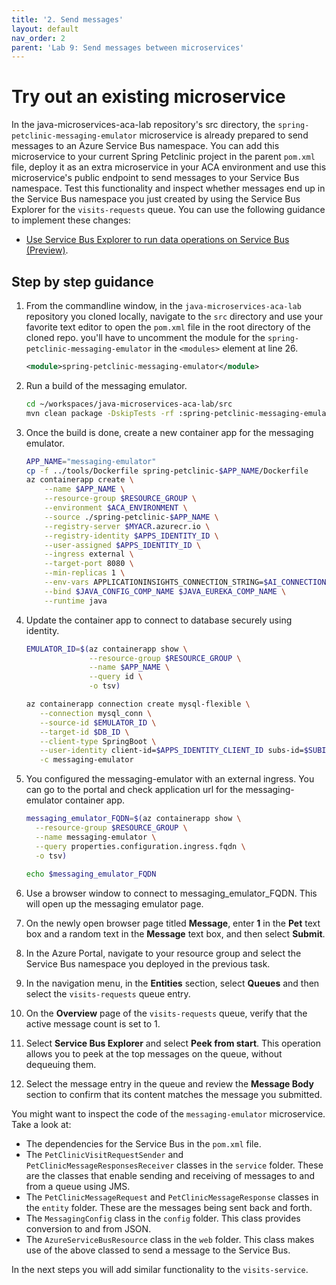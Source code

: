 ```yaml
---
title: '2. Send messages'
layout: default
nav_order: 2
parent: 'Lab 9: Send messages between microservices'
---
```


# Try out an existing microservice

In the java-microservices-aca-lab repository's src directory, the `spring-petclinic-messaging-emulator` microservice is already prepared to send messages to an Azure Service Bus namespace. You can add this microservice to your current Spring Petclinic project in the parent `pom.xml` file, deploy it as an extra microservice in your ACA environment and use this microservice's public endpoint to send messages to your Service Bus namespace. Test this functionality and inspect whether messages end up in the Service Bus namespace you just created by using the Service Bus Explorer for the `visits-requests` queue. You can use the following guidance to implement these changes:

- [Use Service Bus Explorer to run data operations on Service Bus (Preview)](https://docs.microsoft.com/azure/service-bus-messaging/explorer).

## Step by step guidance

1. From the commandline window, in the `java-microservices-aca-lab` repository you cloned locally, navigate to the `src` directory and use your favorite text editor to open the `pom.xml` file in the root directory of the cloned repo. you'll have to uncomment the module for the `spring-petclinic-messaging-emulator` in the `<modules>` element at line 26.

    ```xml
    <module>spring-petclinic-messaging-emulator</module>
    ```

1. Run a build of the messaging emulator.

   ```bash
   cd ~/workspaces/java-microservices-aca-lab/src
   mvn clean package -DskipTests -rf :spring-petclinic-messaging-emulator
   ```

1. Once the build is done, create a new container app for the messaging emulator.

   ```bash
   APP_NAME="messaging-emulator" 
   cp -f ../tools/Dockerfile spring-petclinic-$APP_NAME/Dockerfile
   az containerapp create \
       --name $APP_NAME \
       --resource-group $RESOURCE_GROUP \
       --environment $ACA_ENVIRONMENT \
       --source ./spring-petclinic-$APP_NAME \
       --registry-server $MYACR.azurecr.io \
       --registry-identity $APPS_IDENTITY_ID \
       --user-assigned $APPS_IDENTITY_ID \
       --ingress external \
       --target-port 8080 \
       --min-replicas 1 \
       --env-vars APPLICATIONINSIGHTS_CONNECTION_STRING=$AI_CONNECTIONSTRING APPLICATIONINSIGHTS_CONFIGURATION_CONTENT='{"role": {"name": "'$APP_NAME'"}}' \
       --bind $JAVA_CONFIG_COMP_NAME $JAVA_EUREKA_COMP_NAME \
       --runtime java
   ```

1. Update the container app to connect to database securely using identity.

   ```bash
   EMULATOR_ID=$(az containerapp show \
                 --resource-group $RESOURCE_GROUP \
                 --name $APP_NAME \
                 --query id \
                 -o tsv)
   
   az containerapp connection create mysql-flexible \
      --connection mysql_conn \
      --source-id $EMULATOR_ID \
      --target-id $DB_ID \
      --client-type SpringBoot \
      --user-identity client-id=$APPS_IDENTITY_CLIENT_ID subs-id=$SUBID mysql-identity-id=$ADMIN_IDENTITY_RESOURCE_ID user-object-id=$AAD_USER_ID \
      -c messaging-emulator
   ```

1. You configured the messaging-emulator with an external ingress. You can go to the portal and check application url for the messaging-emulator container app.

   ```bash
   messaging_emulator_FQDN=$(az containerapp show \
     --resource-group $RESOURCE_GROUP \
     --name messaging-emulator \
     --query properties.configuration.ingress.fqdn \
     -o tsv)
     
   echo $messaging_emulator_FQDN
   ```

1. Use a browser window to connect to messaging_emulator_FQDN. This will open up the messaging emulator page.

1. On the newly open browser page titled **Message**, enter **1** in the **Pet** text box and a random text in the **Message** text box, and then select **Submit**.

1. In the Azure Portal, navigate to your resource group and select the Service Bus namespace you deployed in the previous task.

1. In the navigation menu, in the **Entities** section, select **Queues** and then select the `visits-requests` queue entry.

1. On the **Overview** page of the `visits-requests` queue, verify that the active message count is set to 1.

1. Select **Service Bus Explorer** and select **Peek from start**. This operation allows you to peek at the top messages on the queue, without dequeuing them.

1. Select the message entry in the queue and review the **Message Body** section to confirm that its content matches the message you submitted.

You might want to inspect the code of the `messaging-emulator` microservice. Take a look at:

- The dependencies for the Service Bus in the `pom.xml` file.
- The `PetClinicVisitRequestSender` and `PetClinicMessageResponsesReceiver` classes in the `service` folder. These are the classes that enable sending and receiving of messages to and from a queue using JMS.
- The `PetClinicMessageRequest` and `PetClinicMessageResponse` classes in the `entity` folder. These are the messages being sent back and forth.
- The `MessagingConfig` class in the `config` folder. This class provides conversion to and from JSON.
- The `AzureServiceBusResource` class in the `web` folder. This class makes use of the above classed to send a message to the Service Bus.

In the next steps you will add similar functionality to the `visits-service`.
